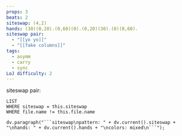 ```yaml
---
props: 3
beats: 2
siteswap: (4,2)
hands: (30)(0,20).(0,60)(0).(0,20)(30).(0)(0,60).
siteswap pair:
  - "[[yo yo]]"
  - "[[fake columns]]"
tags:
  - asymm
  - carry
  - sync
LoJ difficulty: 2
---
```


siteswap pair:
```dataview
LIST
WHERE siteswap = this.siteswap
WHERE file.name != this.file.name
```
```dataviewjs
dv.paragraph("```siteswap\npattern: " + dv.current().siteswap + "\nhands: " + dv.current().hands + "\ncolors: mixed\n```");
```
